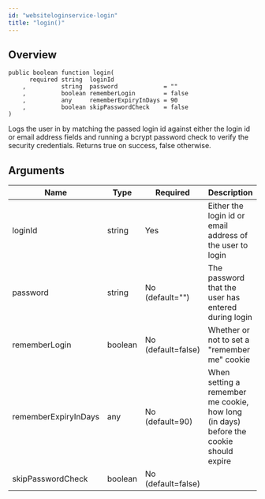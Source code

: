 ```yaml
---
id: "websiteloginservice-login"
title: "login()"
---
```



## Overview




```luceescript
public boolean function login(
      required string  loginId             
    ,          string  password             = ""
    ,          boolean rememberLogin        = false
    ,          any     rememberExpiryInDays = 90
    ,          boolean skipPasswordCheck    = false
)
```

Logs the user in by matching the passed login id against either the login id or email address
fields and running a bcrypt password check to verify the security credentials. Returns true on success, false otherwise.

## Arguments


<div class="table-responsive"><table class="table"><thead><tr><th>Name</th><th>Type</th><th>Required</th><th>Description</th></tr></thead><tbody><tr><td>loginId</td><td>string</td><td>Yes</td><td>Either the login id or email address of the user to login</td></tr><tr><td>password</td><td>string</td><td>No (default="")</td><td>The password that the user has entered during login</td></tr><tr><td>rememberLogin</td><td>boolean</td><td>No (default=false)</td><td>Whether or not to set a "remember me" cookie</td></tr><tr><td>rememberExpiryInDays</td><td>any</td><td>No (default=90)</td><td>When setting a remember me cookie, how long (in days) before the cookie should expire</td></tr><tr><td>skipPasswordCheck</td><td>boolean</td><td>No (default=false)</td><td></td></tr></tbody></table></div>